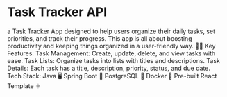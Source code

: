 # Task Tracker API
 a Task Tracker App designed to help users organize their daily tasks, set priorities, and track their progress. This app is all about boosting productivity and keeping things organized in a user-friendly way. 📅✅    Key Features:    Task Management: Create, update, delete, and view tasks with ease.  Task Lists: Organize tasks into lists with titles and descriptions.  Task Details: Each task has a title, description, priority, status, and due date.    Tech Stack:    Java 🖥️  Spring Boot 🌱  PostgreSQL 🐘  Docker 🐳  Pre-built React Template ⚛️
